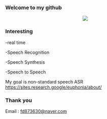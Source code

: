 ### Welcome to my github
<p align="center"><img src="https://user-images.githubusercontent.com/43025347/106383890-a6c0c080-640b-11eb-8959-4f5284913cca.png"></p>

### Interesting

-real time

-Speech Recognition

-Speech Synthesis

-Speech to Speech

My goal is non-standard speech ASR https://sites.research.google/euphonia/about/

### Thank you

Email : fd873630@naver.com


<!--
**fd873630/fd873630** is a ✨ _special_ ✨ repository because its `README.md` (this file) appears on your GitHub profile.
